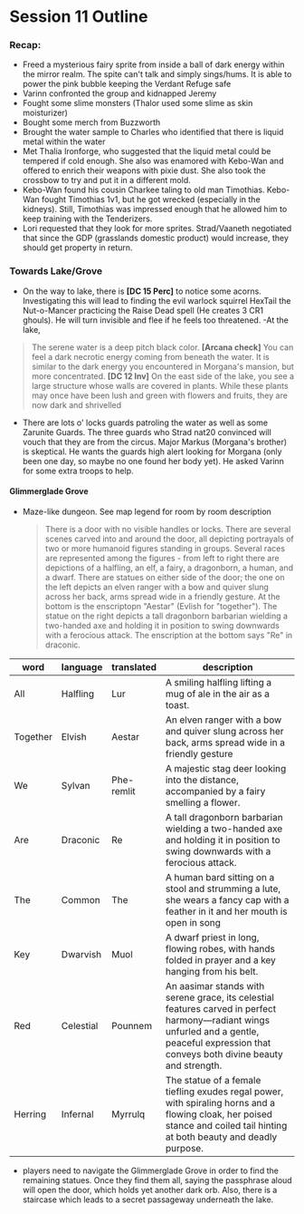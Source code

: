 # Session 11 Outline
### Recap:
  - Freed a mysterious fairy sprite from inside a ball of dark energy within the mirror realm. The spite can't talk and simply sings/hums. It is able to power the pink bubble keeping the Verdant Refuge safe
  - Varinn confronted the group and kidnapped Jeremy 
  - Fought some slime monsters (Thalor used some slime as skin moisturizer)
  - Bought some merch from Buzzworth
  - Brought the water sample to Charles who identified that there is liquid metal within the water
  - Met Thalia Ironforge, who suggested that the liquid metal could be tempered if cold enough. She also was enamored with Kebo-Wan and offered to enrich their weapons with pixie dust. She also took the crossbow to try and put it in a different mold.
  - Kebo-Wan found his cousin Charkee taling to old man Timothias. Kebo-Wan fought Timothias 1v1, but he got wrecked (especially in the kidneys). Still, Timothias was impressed enough that he allowed him to keep training with the Tenderizers. 
  - Lori requested that they look for more sprites. Strad/Vaaneth negotiated that since the GDP (grasslands domestic product) would increase, they should get property in return.
 
### Towards Lake/Grove
- On the way to lake, there is **[DC 15 Perc]** to notice some acorns. Investigating this will lead to finding the evil warlock squirrel HexTail the Nut-o-Mancer practicing the Raise Dead spell (He creates 3 CR1 ghouls). He will turn invisible and flee if he feels too threatened.
-At the lake, 
> The serene water is a deep pitch black color. **[Arcana check]** You can feel a dark necrotic energy coming from beneath the water. It is similar to the dark energy you encountered in Morgana's mansion, but more concentrated. **[DC 12 Inv]** On the east side of the lake, you see a large structure whose walls are covered in plants. While these plants may once have been lush and green with flowers and fruits, they are now dark and shrivelled
- There are lots o' locks guards patroling the water as well as some Zarunite Guards. The three guards who Strad nat20 convinced will vouch that they are from the circus.  Major Markus (Morgana's brother) is skeptical. He wants the guards high alert looking for Morgana (only been one day, so maybe no one found her body yet). He asked Varinn for some extra troops to help.  

#### **Glimmerglade Grove**
- Maze-like dungeon. See map legend for room by room description
  > There is a door with no visible handles or locks. There are several scenes carved into and around the door, all depicting portrayals of two or more humanoid figures
standing in groups. Several races are represented among the figures - from left to right there are depictions of a halfling, an elf, a fairy, a dragonborn, a human, and a dwarf. There are statues on either side of the door; the one on the left depicts an elven ranger with a bow and quiver slung across her back, arms spread wide in a friendly gesture. At the bottom is the enscriptopn "Aestar" (Evlish for "together"). The statue on the right depicts a tall dragonborn barbarian wielding a two-handed axe and holding it in position to swing downwards with a ferocious attack. The enscription at the bottom says "Re" in draconic. 

| word | language | translated| description |
|- | - | - | -|
| All | Halfling | Lur |  A smiling halfling lifting a mug of ale in the air as a toast. |
| Together | Elvish | Aestar | An elven ranger with a bow and quiver slung across her back, arms spread wide in a friendly gesture|
| We | Sylvan | Phe-remlit | A majestic stag deer looking into the distance, accompanied by a fairy smelling a flower. |
| Are | Draconic | Re | A tall dragonborn barbarian wielding a two-handed axe and holding it in position to swing downwards with a ferocious attack. |
| The | Common | The | A human bard sitting on a stool and strumming a lute, she wears a fancy cap with a feather in it and her mouth is open in song |
| Key | Dwarvish | Muol | A dwarf priest in long, flowing robes, with hands folded in prayer and a key hanging from his belt. |
| Red | Celestial | Pounnem | An aasimar stands with serene grace, its celestial features carved in perfect harmony—radiant wings unfurled and a gentle, peaceful expression that conveys both divine beauty and  strength. |
| Herring | Infernal | Myrrulq| The statue of a female tiefling exudes regal power, with spiraling horns and a flowing cloak, her poised stance and coiled tail hinting at both beauty and deadly purpose.|

- players need to navigate the Glimmerglade Grove in order to find the remaining statues. Once they find them all, saying the passphrase aloud will open the door, which holds yet another dark orb. Also, there is a staircase which leads to a secret passageway underneath the lake. 

&nbsp;